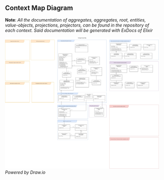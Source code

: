 ## Context Map Diagram

**Note**: *All the documentation of aggregates, aggregates, root, entities, value-objects, projections, projectors, can be found in the repository of each context. Said documentation will be generated with ExDocs of Elixir*

![Alt](contextmap.png)
*Powered by Draw.io* 
